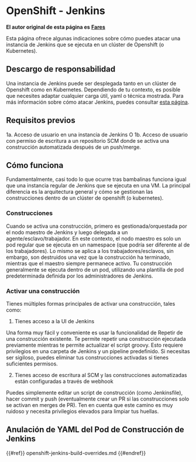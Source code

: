 # OpenShift - Jenkins

**El autor original de esta página es** [**Fares**](https://www.linkedin.com/in/fares-siala/)

Esta página ofrece algunas indicaciones sobre cómo puedes atacar una instancia de Jenkins que se ejecuta en un clúster de Openshift (o Kubernetes).

## Descargo de responsabilidad

Una instancia de Jenkins puede ser desplegada tanto en un clúster de Openshift como en Kubernetes. Dependiendo de tu contexto, es posible que necesites adaptar cualquier carga útil, yaml o técnica mostrada. Para más información sobre cómo atacar Jenkins, puedes consultar [esta página](../../../pentesting-ci-cd/jenkins-security/).

## Requisitos previos

1a. Acceso de usuario en una instancia de Jenkins O 1b. Acceso de usuario con permiso de escritura a un repositorio SCM donde se activa una construcción automatizada después de un push/merge.

## Cómo funciona

Fundamentalmente, casi todo lo que ocurre tras bambalinas funciona igual que una instancia regular de Jenkins que se ejecuta en una VM. La principal diferencia es la arquitectura general y cómo se gestionan las construcciones dentro de un clúster de openshift (o kubernetes).

### Construcciones

Cuando se activa una construcción, primero es gestionada/orquestada por el nodo maestro de Jenkins y luego delegada a un agente/esclavo/trabajador. En este contexto, el nodo maestro es solo un pod regular que se ejecuta en un namespace (que podría ser diferente al de los trabajadores). Lo mismo se aplica a los trabajadores/esclavos, sin embargo, son destruidos una vez que la construcción ha terminado, mientras que el maestro siempre permanece activo. Tu construcción generalmente se ejecuta dentro de un pod, utilizando una plantilla de pod predeterminada definida por los administradores de Jenkins.

### Activar una construcción

Tienes múltiples formas principales de activar una construcción, tales como:

1. Tienes acceso a la UI de Jenkins

Una forma muy fácil y conveniente es usar la funcionalidad de Repetir de una construcción existente. Te permite repetir una construcción ejecutada previamente mientras te permite actualizar el script groovy. Esto requiere privilegios en una carpeta de Jenkins y un pipeline predefinido. Si necesitas ser sigiloso, puedes eliminar tus construcciones activadas si tienes suficientes permisos.

2. Tienes acceso de escritura al SCM y las construcciones automatizadas están configuradas a través de webhook

Puedes simplemente editar un script de construcción (como Jenkinsfile), hacer commit y push (eventualmente crear un PR si las construcciones solo se activan en merges de PR). Ten en cuenta que este camino es muy ruidoso y necesita privilegios elevados para limpiar tus huellas.

## Anulación de YAML del Pod de Construcción de Jenkins

{{#ref}}
openshift-jenkins-build-overrides.md
{{#endref}}
